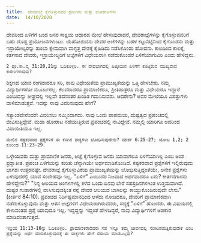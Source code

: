 ```yaml
---
title:  ದೇವರಾಜ್ಞೆ ಕೈಗೊಳ್ಳುವವರ ಶ್ರಮಗಳು ಮತ್ತು ಹೋರಾಟಗಳು
date:  14/10/2020
---
```


ದೇವರಿಂದ ಏಳಿಗೆಗೆ ಬಂದ ಜನರ ಸಾಕ್ಷಿಯ ಆಧಾರದ ಮೇಲೆ ಹೇಳುವುದಾದರೆ, ದೇವರಾಜ್ಞೆಗಳನ್ನು ಕೈಗೊಳ್ಳುವವರಿಗೆ ಬಹು ದೊಡ್ಡ ಪ್ರಯೋಜನಗಳುಂಟು. ಯೆಹೋಶುವನು ದೇವರ ಆಜೆಗಳನ್ನು ಬಹಳ ಕಟ್ಟುನಿಟ್ಟಿನಿಂದ ಕೈಗೊಂಡನು ಮತ್ತು ಇಸ್ರಾಯೇಲ್ಯರನ್ನು ತುಂಬಾ ಕ್ಷೇಮವಾಗಿ ವಾಗ್ದತ್ತ ದೇಶಕ್ಕೆ ಕೈಹಿಡಿದು ನಡೆಸಿಕೊಂಡು ಹೋದನು. ಕಾಲದಿಂದ ಕಾಲಕ್ಕೆ, ಕರ್ತನಾದ ದೇವರು, ಇಸ್ರಾಯೇಲ್ಯರಿಗೆ ಆಜ್ಞೆಗಳಿಗೆ ವಿಧೇಯರಾಗಿ ನಡೆದುಕೊಂಡರೆ ಏಳಿಗೆಯಾಗುವಿರಿ ಎಂದು ಹೇಳಿದ್ದನು.

`2 ಪೂ.ಕಾ.ವೃ 31:20,21ನ್ನು ಓದಿಕೊಳ್ಳಿರಿ. ಈ ವೇದಭಾಗದಲ್ಲಿ ಹಿಜ್ಕೀಯನ ಏಳಿಗೆಗೆ ಕೊಟ್ಟಿರುವ ಮುಖ್ಯವಾದ ಕಾರಣಗಳಾವುವು?`

ಶಿಕ್ಷಣದ ಯಾವ ರಂಗವಾದರೂ ಸರಿ, ನಾವು ವಿಧೇಯತೆಯ ಪ್ರಾಮುಖ್ಯತೆಯನ್ನು ಒತ್ತಿ ಹೇಳಬೇಕು. ನಮ್ಮ ವಿದ್ಯಾರ್ಥಿಗಳೋ ಮೂರ್ಖರಲ್ಲ. ಕೆಲವರಾದರೂ ಪ್ರಾಮಾಣಿಕರೂ, ಪ್ರೀತಿಪಾತ್ರರೂ ಮತ್ತು ವಿಧೇಯರೂ ಇದ್ದಾರೆ ಎಂಬುದನ್ನು ಶೀಘ್ರದಲ್ಲಿ ಇಲ್ಲವೇ ತದನಂತರ ಖಂಡಿತ ಗಮನಿಸುವರು. ಆದರೇನು? ಅವರ ಮೇಲೆಯೂ ವಿಪತ್ತುಗಳು ದಾಳಿಮಾಡುತ್ತವೆ. ಇದನ್ನು ನಾವು ವಿವರಿಸುವುದು ಹೇಗೆ?

ಸತ್ಯಾಂಶವೇನೆಂದರೆ: ವಿವರಿಸಲು ನಮ್ಮಿಂದಾಗದು. ನಾವು ಒಂದು ಪಾಪಮಯ, ದುಷ್ಟತ್ವದ ಪ್ರಪಂಚದಲ್ಲಿ ಜೀವಿಸುತ್ತಿದ್ದೇವೆ. ಮಹಾ ಹೋರಾಟ ನಡೆಯುತ್ತಿರುವ ಪ್ರಪಂಚದಲ್ಲಿ ನಾವಿದ್ದೇವೆ. ನಮ್ಮಲ್ಲಿ ಯಾರಿಗೂ ಅದರಿಂದ ವಿನಾಯಿತಿಯೂ ಇಲ್ಲ.

`ಮೇಲಿನ ಕಷ್ಟಕರವಾದ ಪ್ರಶ್ನೆಗಳಿಗೆ ಈ ಕೆಳಗಿನ ವಾಕ್ಯಗಳು ಬೋಧಿಸುವುದೇನು? ಮಾರ್ಕ 6:25-27; ಯೋಬ 1,2; 2 ಕೊರಿಂಥ 11:23-29.`

ಒಳ್ಳೇಯವರು ಮತ್ತು ಪ್ರಾಮಾಣಿಕ ಜನರು, ಆಜ್ಞೆ ಕೈಗೊಳ್ಳುವ ಜನರು ಯಾವಾಗಲೂ ಏಳಿಗೆಯಾಗಿಲ್ಲ ಎಂಬ ಅಂಶ ಪ್ರಶ್ನಾತೀತ. ಪ್ರಪಂಚ ಏಳಿಗೆಯನ್ನು ಕುರಿತು ಚೆನ್ನಾಗಿಯೇ ಅರ್ಥಮಾಡಿಕೊಂಡಿದೆ. ಕಷ್ಟಕರವಾದ ಪ್ರಶ್ನೆಗಳಿಗೆ ಇಲ್ಲಿರುವುದು ಭಾಗಶಃ ಉತ್ತರವಷ್ಟೇ. ದೇವರಾಜ್ಞೆ ಕೈಗೊಳ್ಳುವಿಕೆಯ ಪ್ರಾಮುಖ್ಯತೆಯನ್ನು ಬೋಧಿಸುತ್ತಿದ್ದಂತೆಯೇ, ಅನೇಕ ಪ್ರಶ್ನೆಗಳು ಏಳುವುದರಲ್ಲಿ ಯಾವ ಸಂದೇಹವೂ ಇಲ್ಲ. "ಏಳಿಗೆ" ಎಂಬುದರ ನಿಜವಾದ ಅರ್ಥವಾದರೂ ಏನು? ಕೀರ್ತನೆಗಾರನು ಹೇಳಿದ್ದೇನು?" "ನಿನ್ನ ಆಲಯದ ಅಂಗಳಗಳಲ್ಲಿ ಕಳೆದ ಒಂದು ದಿನವು ಬೇರೆ ಸಹಸ್ರದಿನಗಳಿಗಿಂತ ಉತ್ತಮವಾಗಿದೆ. ದುಷ್ಟರ ಗುಡಾರಗಳಲ್ಲಿ ವಾಸಿಸುವುದಕ್ಕಿಂತ ನನ್ನ ದೇವರ ಆಲಯದ ಬಾಗಿಲನ್ನು ಕಾಯ್ದುಕೊಂಡಿರುವುದೇ ಲೇಸು." (ಕೀರ್ತನೆ 84:10). ಪ್ರಪಂಚದ ನಿರ್ದಿಷ್ಟಮಾನದಿಂದ ಅಳೆದು ನೋಡಿದರೂ, ದೇವರಿಗೆ ಪ್ರಾಮಾಣಿಕವಾಗಿ ನಡೆದುಕೊಳ್ಳುವುದು ಮತ್ತು ಆತನ ಆಜ್ಞೆಗಳಿಗೆ ವಿಧೇಯರಾಗಿರುವವರು, ಸದ್ಯಕ್ಕೆ "ಏಳಿಗೆ" ಹೊಂದರು. ಈ ವಿಷಯದಲ್ಲಿ ಕೇಳುವಂತಹ ಪ್ರಶ್ನೆ ಯಾವುದೂ ಇಲ್ಲ. ಇದ್ದದ್ದನ್ನು ಇದ್ದಂತೆ ಹೇಳದಿದ್ದರೆ, ನಾವು ವಿದ್ಯಾರ್ಥಿಗಳಿಗೆ ಅಪಕಾರ ಮಾಡಿದಂತಾಗುತ್ತದೆ.

`ಇಬ್ರಿಯ 11:13-16ನ್ನು ಓದಿಕೊಳ್ಳಿರಿ. ಪ್ರಾಮಾಣಿಕರಾದವರು ಸಹ ಇನ್ನೂ ತಮ್ಮ ಜೀವನದಲ್ಲಿ ಸಂಕಟಪಡುತ್ತಿರುವುದೇಕೆ ಎಂಬ ಪ್ರಶ್ನೆಯನ್ನು ಅರ್ಥ ಮಾಡಿಕೊಳ್ಳುವುದಕ್ಕೆ ಈ ವಾಕ್ಯಗಳು ಹೇಗೆ ಸಹಾಯ ಮಾಡಬಲ್ಲವು?`